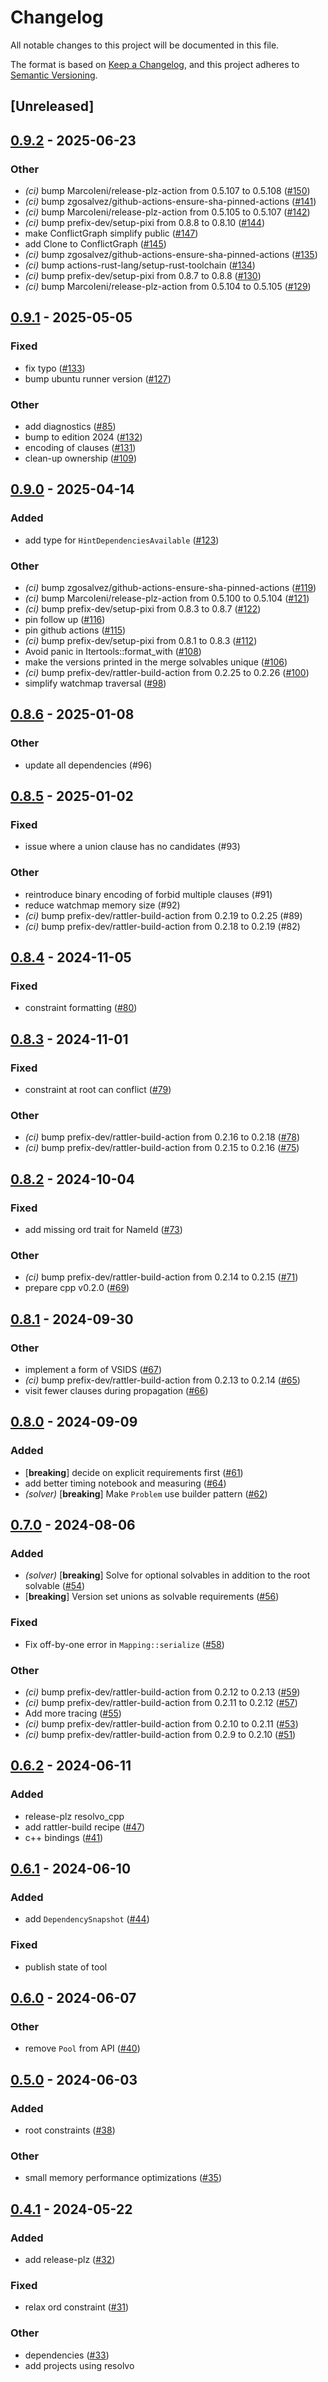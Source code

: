 # Changelog
All notable changes to this project will be documented in this file.

The format is based on [Keep a Changelog](https://keepachangelog.com/en/1.0.0/),
and this project adheres to [Semantic Versioning](https://semver.org/spec/v2.0.0.html).

## [Unreleased]

## [0.9.2](https://github.com/prefix-dev/resolvo/compare/resolvo-v0.9.1...resolvo-v0.9.2) - 2025-06-23

### Other

- *(ci)* bump MarcoIeni/release-plz-action from 0.5.107 to 0.5.108 ([#150](https://github.com/prefix-dev/resolvo/pull/150))
- *(ci)* bump zgosalvez/github-actions-ensure-sha-pinned-actions ([#141](https://github.com/prefix-dev/resolvo/pull/141))
- *(ci)* bump MarcoIeni/release-plz-action from 0.5.105 to 0.5.107 ([#142](https://github.com/prefix-dev/resolvo/pull/142))
- *(ci)* bump prefix-dev/setup-pixi from 0.8.8 to 0.8.10 ([#144](https://github.com/prefix-dev/resolvo/pull/144))
- make ConflictGraph simplify public ([#147](https://github.com/prefix-dev/resolvo/pull/147))
- add Clone to ConflictGraph ([#145](https://github.com/prefix-dev/resolvo/pull/145))
- *(ci)* bump zgosalvez/github-actions-ensure-sha-pinned-actions ([#135](https://github.com/prefix-dev/resolvo/pull/135))
- *(ci)* bump actions-rust-lang/setup-rust-toolchain ([#134](https://github.com/prefix-dev/resolvo/pull/134))
- *(ci)* bump prefix-dev/setup-pixi from 0.8.7 to 0.8.8 ([#130](https://github.com/prefix-dev/resolvo/pull/130))
- *(ci)* bump MarcoIeni/release-plz-action from 0.5.104 to 0.5.105 ([#129](https://github.com/prefix-dev/resolvo/pull/129))

## [0.9.1](https://github.com/prefix-dev/resolvo/compare/resolvo-v0.9.0...resolvo-v0.9.1) - 2025-05-05

### Fixed

- fix typo ([#133](https://github.com/prefix-dev/resolvo/pull/133))
- bump ubuntu runner version ([#127](https://github.com/prefix-dev/resolvo/pull/127))

### Other

- add diagnostics ([#85](https://github.com/prefix-dev/resolvo/pull/85))
- bump to edition 2024 ([#132](https://github.com/prefix-dev/resolvo/pull/132))
- encoding of clauses ([#131](https://github.com/prefix-dev/resolvo/pull/131))
- clean-up ownership ([#109](https://github.com/prefix-dev/resolvo/pull/109))

## [0.9.0](https://github.com/prefix-dev/resolvo/compare/resolvo-v0.8.6...resolvo-v0.9.0) - 2025-04-14

### Added

- add type for `HintDependenciesAvailable` ([#123](https://github.com/prefix-dev/resolvo/pull/123))

### Other

- *(ci)* bump zgosalvez/github-actions-ensure-sha-pinned-actions ([#119](https://github.com/prefix-dev/resolvo/pull/119))
- *(ci)* bump MarcoIeni/release-plz-action from 0.5.100 to 0.5.104 ([#121](https://github.com/prefix-dev/resolvo/pull/121))
- *(ci)* bump prefix-dev/setup-pixi from 0.8.3 to 0.8.7 ([#122](https://github.com/prefix-dev/resolvo/pull/122))
- pin follow up ([#116](https://github.com/prefix-dev/resolvo/pull/116))
- pin github actions ([#115](https://github.com/prefix-dev/resolvo/pull/115))
- *(ci)* bump prefix-dev/setup-pixi from 0.8.1 to 0.8.3 ([#112](https://github.com/prefix-dev/resolvo/pull/112))
- Avoid panic in Itertools::format_with ([#108](https://github.com/prefix-dev/resolvo/pull/108))
- make the versions printed in the merge solvables unique ([#106](https://github.com/prefix-dev/resolvo/pull/106))
- *(ci)* bump prefix-dev/rattler-build-action from 0.2.25 to 0.2.26 ([#100](https://github.com/prefix-dev/resolvo/pull/100))
- simplify watchmap traversal ([#98](https://github.com/prefix-dev/resolvo/pull/98))

## [0.8.6](https://github.com/mamba-org/resolvo/compare/resolvo-v0.8.5...resolvo-v0.8.6) - 2025-01-08

### Other

- update all dependencies (#96)

## [0.8.5](https://github.com/mamba-org/resolvo/compare/resolvo-v0.8.4...resolvo-v0.8.5) - 2025-01-02

### Fixed

- issue where a union clause has no candidates (#93)

### Other

- reintroduce binary encoding of forbid multiple clauses (#91)
- reduce watchmap memory size (#92)
- *(ci)* bump prefix-dev/rattler-build-action from 0.2.19 to 0.2.25 (#89)
- *(ci)* bump prefix-dev/rattler-build-action from 0.2.18 to 0.2.19 (#82)

## [0.8.4](https://github.com/mamba-org/resolvo/compare/resolvo-v0.8.3...resolvo-v0.8.4) - 2024-11-05

### Fixed

- constraint formatting ([#80](https://github.com/mamba-org/resolvo/pull/80))

## [0.8.3](https://github.com/mamba-org/resolvo/compare/resolvo-v0.8.2...resolvo-v0.8.3) - 2024-11-01

### Fixed

- constraint at root can conflict ([#79](https://github.com/mamba-org/resolvo/pull/79))

### Other

- *(ci)* bump prefix-dev/rattler-build-action from 0.2.16 to 0.2.18 ([#78](https://github.com/mamba-org/resolvo/pull/78))
- *(ci)* bump prefix-dev/rattler-build-action from 0.2.15 to 0.2.16 ([#75](https://github.com/mamba-org/resolvo/pull/75))

## [0.8.2](https://github.com/mamba-org/resolvo/compare/resolvo-v0.8.1...resolvo-v0.8.2) - 2024-10-04

### Fixed

- add missing ord trait for NameId ([#73](https://github.com/mamba-org/resolvo/pull/73))

### Other

- *(ci)* bump prefix-dev/rattler-build-action from 0.2.14 to 0.2.15 ([#71](https://github.com/mamba-org/resolvo/pull/71))
- prepare cpp v0.2.0 ([#69](https://github.com/mamba-org/resolvo/pull/69))

## [0.8.1](https://github.com/mamba-org/resolvo/compare/resolvo-v0.8.0...resolvo-v0.8.1) - 2024-09-30

### Other

- implement a form of VSIDS ([#67](https://github.com/mamba-org/resolvo/pull/67))
- *(ci)* bump prefix-dev/rattler-build-action from 0.2.13 to 0.2.14 ([#65](https://github.com/mamba-org/resolvo/pull/65))
- visit fewer clauses during propagation ([#66](https://github.com/mamba-org/resolvo/pull/66))

## [0.8.0](https://github.com/mamba-org/resolvo/compare/resolvo-v0.7.0...resolvo-v0.8.0) - 2024-09-09

### Added

- [**breaking**] decide on explicit requirements first ([#61](https://github.com/mamba-org/resolvo/pull/61))
- add better timing notebook and measuring ([#64](https://github.com/mamba-org/resolvo/pull/64))
- *(solver)* [**breaking**] Make `Problem` use builder pattern ([#62](https://github.com/mamba-org/resolvo/pull/62))

## [0.7.0](https://github.com/mamba-org/resolvo/compare/resolvo-v0.6.2...resolvo-v0.7.0) - 2024-08-06

### Added
- *(solver)* [**breaking**] Solve for optional solvables in addition to the root solvable ([#54](https://github.com/mamba-org/resolvo/pull/54))
- [**breaking**] Version set unions as solvable requirements ([#56](https://github.com/mamba-org/resolvo/pull/56))

### Fixed
- Fix off-by-one error in `Mapping::serialize` ([#58](https://github.com/mamba-org/resolvo/pull/58))

### Other
- *(ci)* bump prefix-dev/rattler-build-action from 0.2.12 to 0.2.13 ([#59](https://github.com/mamba-org/resolvo/pull/59))
- *(ci)* bump prefix-dev/rattler-build-action from 0.2.11 to 0.2.12 ([#57](https://github.com/mamba-org/resolvo/pull/57))
- Add more tracing ([#55](https://github.com/mamba-org/resolvo/pull/55))
- *(ci)* bump prefix-dev/rattler-build-action from 0.2.10 to 0.2.11 ([#53](https://github.com/mamba-org/resolvo/pull/53))
- *(ci)* bump prefix-dev/rattler-build-action from 0.2.9 to 0.2.10 ([#51](https://github.com/mamba-org/resolvo/pull/51))

## [0.6.2](https://github.com/mamba-org/resolvo/compare/resolvo-v0.6.1...resolvo-v0.6.2) - 2024-06-11

### Added
- release-plz resolvo_cpp
- add rattler-build recipe ([#47](https://github.com/mamba-org/resolvo/pull/47))
- c++ bindings ([#41](https://github.com/mamba-org/resolvo/pull/41))

## [0.6.1](https://github.com/mamba-org/resolvo/compare/resolvo-v0.6.0...resolvo-v0.6.1) - 2024-06-10

### Added
- add `DependencySnapshot` ([#44](https://github.com/mamba-org/resolvo/pull/44))

### Fixed
- publish state of tool

## [0.6.0](https://github.com/mamba-org/resolvo/compare/v0.5.0...v0.6.0) - 2024-06-07

### Other
- remove `Pool` from API ([#40](https://github.com/mamba-org/resolvo/pull/40))

## [0.5.0](https://github.com/mamba-org/resolvo/compare/v0.4.1...v0.5.0) - 2024-06-03

### Added
- root constraints ([#38](https://github.com/mamba-org/resolvo/pull/38))

### Other
- small memory performance optimizations ([#35](https://github.com/mamba-org/resolvo/pull/35))

## [0.4.1](https://github.com/mamba-org/resolvo/compare/v0.4.0...v0.4.1) - 2024-05-22

### Added
- add release-plz ([#32](https://github.com/mamba-org/resolvo/pull/32))

### Fixed
- relax ord constraint ([#31](https://github.com/mamba-org/resolvo/pull/31))

### Other
- dependencies ([#33](https://github.com/mamba-org/resolvo/pull/33))
- add projects using resolvo
